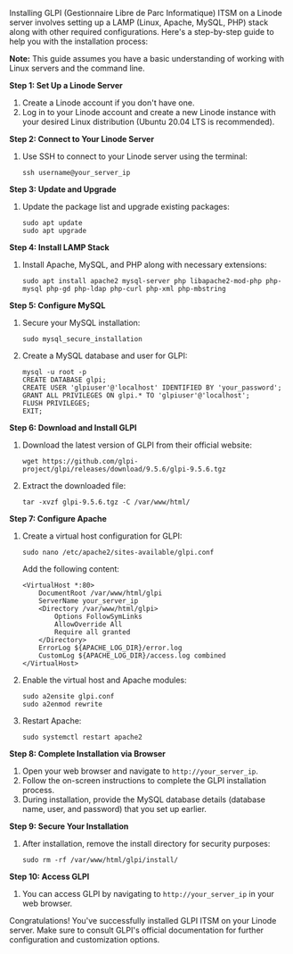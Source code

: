 Installing GLPI (Gestionnaire Libre de Parc Informatique) ITSM on a Linode server involves setting up a LAMP (Linux, Apache, MySQL, PHP) stack along with other required configurations. Here's a step-by-step guide to help you with the installation process:

**Note:** This guide assumes you have a basic understanding of working with Linux servers and the command line.

**Step 1: Set Up a Linode Server**
1. Create a Linode account if you don't have one.
2. Log in to your Linode account and create a new Linode instance with your desired Linux distribution (Ubuntu 20.04 LTS is recommended).

**Step 2: Connect to Your Linode Server**
1. Use SSH to connect to your Linode server using the terminal:
   ```
   ssh username@your_server_ip
   ```

**Step 3: Update and Upgrade**
1. Update the package list and upgrade existing packages:
   ```
   sudo apt update
   sudo apt upgrade
   ```

**Step 4: Install LAMP Stack**
1. Install Apache, MySQL, and PHP along with necessary extensions:
   ```
   sudo apt install apache2 mysql-server php libapache2-mod-php php-mysql php-gd php-ldap php-curl php-xml php-mbstring
   ```

**Step 5: Configure MySQL**
1. Secure your MySQL installation:
   ```
   sudo mysql_secure_installation
   ```
2. Create a MySQL database and user for GLPI:
   ```
   mysql -u root -p
   CREATE DATABASE glpi;
   CREATE USER 'glpiuser'@'localhost' IDENTIFIED BY 'your_password';
   GRANT ALL PRIVILEGES ON glpi.* TO 'glpiuser'@'localhost';
   FLUSH PRIVILEGES;
   EXIT;
   ```

**Step 6: Download and Install GLPI**
1. Download the latest version of GLPI from their official website:
   ```
   wget https://github.com/glpi-project/glpi/releases/download/9.5.6/glpi-9.5.6.tgz
   ```
2. Extract the downloaded file:
   ```
   tar -xvzf glpi-9.5.6.tgz -C /var/www/html/
   ```

**Step 7: Configure Apache**
1. Create a virtual host configuration for GLPI:
   ```
   sudo nano /etc/apache2/sites-available/glpi.conf
   ```
   Add the following content:
   ```
   <VirtualHost *:80>
       DocumentRoot /var/www/html/glpi
       ServerName your_server_ip
       <Directory /var/www/html/glpi>
           Options FollowSymLinks
           AllowOverride All
           Require all granted
       </Directory>
       ErrorLog ${APACHE_LOG_DIR}/error.log
       CustomLog ${APACHE_LOG_DIR}/access.log combined
   </VirtualHost>
   ```
2. Enable the virtual host and Apache modules:
   ```
   sudo a2ensite glpi.conf
   sudo a2enmod rewrite
   ```
3. Restart Apache:
   ```
   sudo systemctl restart apache2
   ```

**Step 8: Complete Installation via Browser**
1. Open your web browser and navigate to `http://your_server_ip`.
2. Follow the on-screen instructions to complete the GLPI installation process.
3. During installation, provide the MySQL database details (database name, user, and password) that you set up earlier.

**Step 9: Secure Your Installation**
1. After installation, remove the install directory for security purposes:
   ```
   sudo rm -rf /var/www/html/glpi/install/
   ```

**Step 10: Access GLPI**
1. You can access GLPI by navigating to `http://your_server_ip` in your web browser.

Congratulations! You've successfully installed GLPI ITSM on your Linode server. Make sure to consult GLPI's official documentation for further configuration and customization options.      
